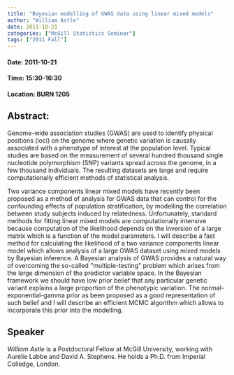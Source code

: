 ```yaml
---
title: "Bayesian modelling of GWAS data using linear mixed models"
author: "William Astle"
date: 2011-10-21
categories: ["McGill Statistics Seminar"]
tags: ["2011 Fall"]
---
```


#### Date: 2011-10-21
#### Time: 15:30-16:30
#### Location: BURN 1205

## Abstract:

Genome-wide association studies (GWAS) are used to identify physical positions (loci) on the genome where genetic variation is causally associated with a phenotype of interest at the population level. Typical studies are based on the measurement of several hundred thousand single nucleotide polymorphism (SNP) variants spread across the genome, in a few thousand individuals. The resulting datasets are large and require computationally efficient methods of statistical analysis.

Two variance components linear mixed models have recently been proposed as a method of analysis for GWAS data that can control for the confounding effects of population stratification, by modelling the correlation between study subjects induced by relatedness. Unfortunately, standard methods for fitting linear mixed models are computationally intensive because computation of the likelihood depends on the inversion of a large matrix which is a function of the model parameters.  I will describe a fast method for calculating the likelihood of a two variance components linear model which allows analysis of a large GWAS dataset using mixed models by Bayesian inference. A Bayesian analysis of GWAS provides a natural way of overcoming the so-called "multiple-testing" problem which arises from the large dimension of the predictor variable space. In the Bayesian framework we should have low prior belief that any particular genetic variant explains a large proportion of the phenotypic variation. The normal-exponential-gamma prior as been proposed as a good representation of such belief and I will describe an efficient MCMC algorithm which allows to incorporate this prior into the modelling.


## Speaker


*William Astle* is a Postdoctoral Fellow at McGill University, working with Aurélie Labbe and David A. Stephens. He holds a Ph.D. from Imperial Colledge, London.